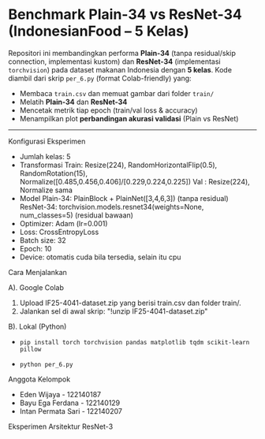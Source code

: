 # Benchmark Plain-34 vs ResNet-34 (IndonesianFood – 5 Kelas)

Repositori ini membandingkan performa **Plain-34** (tanpa residual/skip connection, implementasi kustom) dan **ResNet-34** (implementasi `torchvision`) pada dataset makanan Indonesia dengan **5 kelas**. Kode diambil dari skrip `per_6.py` (format Colab-friendly) yang:

- Membaca `train.csv` dan memuat gambar dari folder `train/`
- Melatih **Plain-34** dan **ResNet-34**
- Mencetak metrik tiap epoch (train/val loss & accuracy)
- Menampilkan plot **perbandingan akurasi validasi** (Plain vs ResNet)

---

Konfigurasi Eksperimen

- Jumlah kelas: 5
- Transformasi
Train: Resize(224), RandomHorizontalFlip(0.5), RandomRotation(15), Normalize([0.485,0.456,0.406]/[0.229,0.224,0.225])
Val : Resize(224), Normalize sama
- Model
Plain-34: PlainBlock + PlainNet([3,4,6,3]) (tanpa residual)
ResNet-34: torchvision.models.resnet34(weights=None, num_classes=5) (residual bawaan)
- Optimizer: Adam (lr=0.001)
- Loss: CrossEntropyLoss
- Batch size: 32
- Epoch: 10
- Device: otomatis cuda bila tersedia, selain itu cpu

Cara Menjalankan 

A). Google Colab
1. Upload IF25-4041-dataset.zip yang berisi train.csv dan folder train/.
2. Jalankan sel di awal skrip:
        "!unzip IF25-4041-dataset.zip"
   
B). Lokal (Python)

- `pip install torch torchvision pandas matplotlib tqdm scikit-learn pillow`

- `python per_6.py`


Anggota Kelompok
- Eden Wijaya - 122140187
- Bayu Ega Ferdana - 122140129
- Intan Permata Sari - 122140207

Eksperimen Arsitektur ResNet-3
